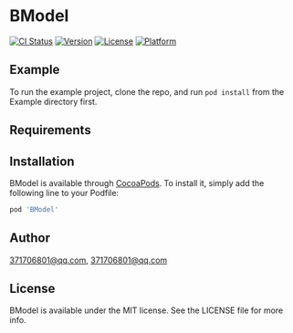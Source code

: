 # BModel

[![CI Status](https://img.shields.io/travis/371706801@qq.com/BModel.svg?style=flat)](https://travis-ci.org/371706801@qq.com/BModel)
[![Version](https://img.shields.io/cocoapods/v/BModel.svg?style=flat)](https://cocoapods.org/pods/BModel)
[![License](https://img.shields.io/cocoapods/l/BModel.svg?style=flat)](https://cocoapods.org/pods/BModel)
[![Platform](https://img.shields.io/cocoapods/p/BModel.svg?style=flat)](https://cocoapods.org/pods/BModel)

## Example

To run the example project, clone the repo, and run `pod install` from the Example directory first.

## Requirements

## Installation

BModel is available through [CocoaPods](https://cocoapods.org). To install
it, simply add the following line to your Podfile:

```ruby
pod 'BModel'
```

## Author

371706801@qq.com, 371706801@qq.com

## License

BModel is available under the MIT license. See the LICENSE file for more info.
